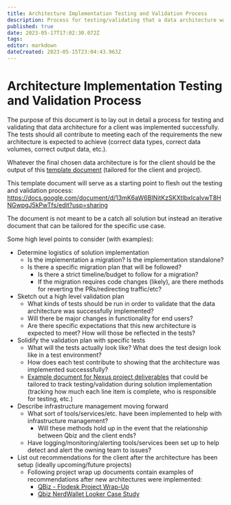 ```yaml
---
title: Architecture Implementation Testing and Validation Process
description: Process for testing/validating that a data architecture was implemented successfully
published: true
date: 2023-05-17T17:02:30.072Z
tags: 
editor: markdown
dateCreated: 2023-05-15T23:04:43.963Z
---
```


# Architecture Implementation Testing and Validation Process

The purpose of this document is to lay out in detail a process for testing and validating that data architecture for a client was implemented successfully. The tests should all contribute to meeting each of the requirements the new architecture is expected to achieve (correct data types, correct data volumes, correct output data, etc.).

Whatever the final chosen data architecture is for the client should be the output of this [template document](https://docs.google.com/document/d/1lb55oAfuF3pOVnWFM-WogGZajYh8RZKhOEI8ystyViI/edit?usp=sharing) (tailored for the client and project).

This template document will serve as a starting point to flesh out the testing and validation process: https://docs.google.com/document/d/13mK6aW6BINitKzSKXtIbxIcaIvwT8HNGwpgJ5kPwTfs/edit?usp=sharing

The document is not meant to be a catch all solution but instead an iterative document that can be tailored for the specific use case.

Some high level points to consider (with examples):
- Determine logistics of solution implementation
  - Is the implementation a migration? Is the implementation standalone?
  - Is there a specific migration plan that will be followed?
    - Is there a strict timeline/budget to follow for a migration?
    - If the migration requires code changes (likely), are there methods for reverting the PRs/redirecting traffic/etc?
- Sketch out a high level validation plan
  - What kinds of tests should be run in order to validate that the data architecture was successfully implemented?
  - Will there be major changes in functionality for end users?
  - Are there specific expectations that this new architecture is expected to meet? How will those be reflected in the tests?
- Solidify the validation plan with specific tests
  - What will the tests actually look like? What does the test design look like in a test environment?
  - How does each test contribute to showing that the architecture was implemented successsfully?
  - [Example document for Nexus project deliverables](https://docs.google.com/spreadsheets/d/1eXhVjY8yDmBXP8QzwQwR5shvkIossGvEjkg363DNtR0/edit?usp=sharing) that could be tailored to track testing/validation during solution implementation (tracking how much each line item is complete, who is responsible for testing, etc.)
- Describe infrastructure management moving forward
  - What sort of tools/services/etc. have been implemented to help with infrastructure management? 
    - Will these methods hold up in the event that the relationship between Qbiz and the client ends?
  - Have logging/monitoring/alerting tools/services been set up to help detect and alert the owning team to issues?
- List out recommendations for the client after the architecture has been setup (ideally upcoming/future projects)
  - Following project wrap up documents contain examples of recommendations after new architectures were implemented:
    - [QBiz - Flodesk Project Wrap-Up](https://docs.google.com/presentation/d/1IMu451fax7oK0V_mqFdRzPVrOIVlSNoWfST9PJF8hWE/edit?usp=sharing)
    - [Qbiz NerdWallet Looker Case Study](https://docs.google.com/document/d/1JETh2kC_mK-qSGzKMIgAS96YI4H4xMRZghw4_d-bh2g/edit?usp=sharing)
